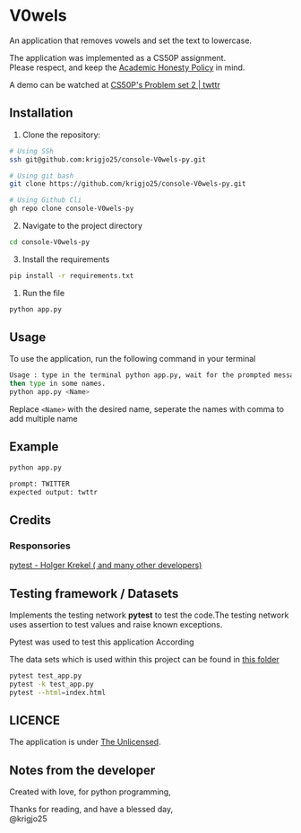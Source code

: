 # V0wels
An application that removes vowels and set the text to lowercase.

The application was implemented as a CS50P assignment.<br>
Please respect, and keep the [Academic Honesty Policy](https://cs50.harvard.edu/x/2023/honesty/) in mind.

A demo can be watched at [CS50P's Problem set 2 | twttr](https://cs50.harvard.edu/python/2022/psets/2/twttr/)

## Installation
1. Clone the repository:
```sh
# Using SSh 
ssh git@github.com:krigjo25/console-V0wels-py.git

# Using git bash
git clone https://github.com/krigjo25/console-V0wels-py.git

# Using Github Cli
gh repo clone console-V0wels-py
```

2. Navigate to the project directory
```sh
cd console-V0wels-py
```

3. Install the requirements
```sh
pip install -r requirements.txt
```

1. Run the file
```sh
python app.py
```

##  Usage
To use the application, run the following command in your terminal

```sh
Usage : type in the terminal python app.py, wait for the prompted message
then type in some names.
python app.py <Name>
```
Replace `<Name>` with the desired name, seperate the names with comma to add multiple name

## Example
```sh
python app.py

prompt: TWITTER
expected output: twttr
```

##  Credits

### Responsories
[pytest - Holger Krekel ( and many other developers)](https://github.com/pytest-dev/pytest)

##  Testing framework / Datasets
Implements the testing network <strong>pytest</strong>
to test the code.The testing network uses assertion to
test values and raise known exceptions.

Pytest was used to test this application According

The data sets which is used within this project can be found in [this folder](./tests/test_app.py)

```sh
pytest test_app.py
pytest -k test_app.py
pytest --html=index.html
```

## LICENCE
The application is under [The Unlicensed](./LICENCE).

## Notes from the developer
Created with love, for python programming,

Thanks for reading, and have a blessed day,<br>
@krigjo25